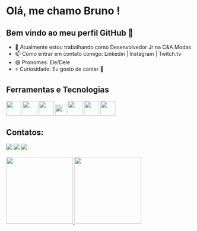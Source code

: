# Olá, me chamo Bruno ! 
## Bem vindo ao meu perfil GitHub 👋

- 🔭 Atualmente estou trabalhando como Desenvolvedor Jr na C&A Modas
- 📫 Como entrar em contato comigo: Linkedin | Instagram | Twitch.tv
- 😄 Pronomes: Ele/Dele
- ⚡ Curiosidade: Eu gosto de cantar :microphone:

## Ferramentas e Tecnologias
<img src="https://cdn.jsdelivr.net/gh/devicons/devicon/icons/java/java-original-wordmark.svg"  width="40" height="40" /> <img src="https://cdn.jsdelivr.net/gh/devicons/devicon/icons/spring/spring-original-wordmark.svg"  width="40" height="40" /> <img src="https://cdn.jsdelivr.net/gh/devicons/devicon/icons/oracle/oracle-original.svg" width="40" height="40" /> <img src="https://cdn.jsdelivr.net/gh/devicons/devicon/icons/angularjs/angularjs-original.svg" width="30" height="30" /> <img src="https://cdn.jsdelivr.net/gh/devicons/devicon/icons/git/git-original-wordmark.svg" width="40" height="40"/> <img src="https://cdn.jsdelivr.net/gh/devicons/devicon/icons/gitlab/gitlab-original-wordmark.svg" width="40" height="40"/> <img src="https://cdn.jsdelivr.net/gh/devicons/devicon/icons/azure/azure-original-wordmark.svg" width="40" height="40" />

## Contatos:

<div>
 <a href="https://www.linkedin.com/in/bruno-santana-lopes/" target="_blank"><img src="https://img.shields.io/badge/-LinkedIn-%230077B5?style=for-the-badge&logo=linkedin&logoColor=white" target="_blank"></a> 
 <a href="https://www.twitch.tv/beomont22" target="_blank"><img src="https://img.shields.io/badge/Twitch-9146FF?style=for-the-badge&logo=twitch&logoColor=white" target="_blank"></a> 
<a href="https://instagram.com/lps_bruno" target="_blank"><img src="https://img.shields.io/badge/-Instagram-%23E4405F?style=for-the-badge&logo=instagram&logoColor=white" target="_blank"></a>
</div>

<br>

<div>
<a href="https://github.com/beomont">
<img height="180em" src="https://github-readme-stats.vercel.app/api/top-langs/?username=beomont&layout=compact&langs_count=7&theme=dracula"/>
<img height="180em" src="https://github-readme-stats.vercel.app/api?username=beomont&show_icons=true&theme=dracula&include_all_commits=true&count_private=true"/>
</div>

